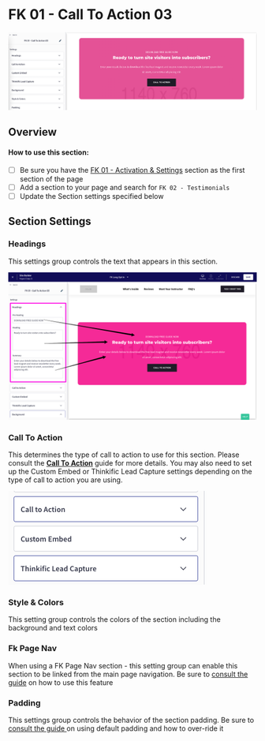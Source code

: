 # FK 01 - Call To Action 03

![](<../../../.gitbook/assets/Screen Shot 2022-03-20 at 4.03.36 PM.png>)

## Overview

#### How to use this section:

* [ ] Be sure you have the [FK 01 - Activation & Settings](fk-01-activation-and-settings.md) section as the first section of the page
* [ ] Add a section to your page and search for `FK 02 - Testimonials`
* [ ] Update the Section settings specified below

## Section Settings

### Headings

This settings group controls the text that appears in this section.

![](<../../../.gitbook/assets/Site-Builder-Thinkific - 2022-04-30T132357.308.png>)

### Call To Action

This determines the type of call to action to use for this section. Please consult the [**Call To Action**](../../../using-funnel-kits.md#call-to-action) guide for more details. You may also need to set up the Custom Embed or Thinkific Lead Capture settings depending on the type of call to action you are using.

![](<../../../.gitbook/assets/Screen Shot 2022-04-30 at 11.42.32 AM.png>)

### Style & Colors

This setting group controls the colors of the section including the background and text colors

### Fk Page Nav

When using a FK Page Nav section - this setting group can enable this section to be linked from the main page navigation. Be sure to [consult the guide](../../../using-funnel-kits.md#fk-page-nav) on how to use this feature

### Padding

This settings group controls the behavior of the section padding. Be sure to [consult the guide ](../../../using-funnel-kits.md#padding)on using default padding and how to over-ride it
